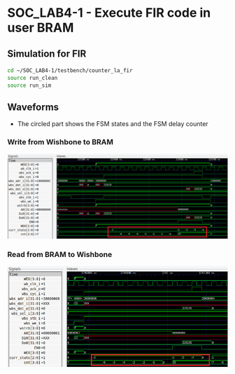# SOC_LAB4-1 - Execute FIR code in user BRAM
## Simulation for FIR
```sh
cd ~/SOC_LAB4-1/testbench/counter_la_fir
source run_clean
source run_sim
```
## Waveforms
- The circled part shows the FSM states and the FSM delay counter
### Write from Wishbone to BRAM
![image info](waveforms/write.png)
### Read from BRAM to Wishbone
![image info](waveforms/read.png)
